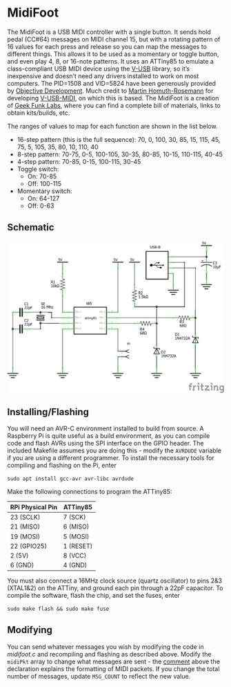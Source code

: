 # MidiFoot
The MidiFoot is a USB MIDI controller with a single button. It sends hold pedal (CC#64) messages on MIDI channel 15, but with a rotating pattern of 16 values for each press and release so you can map the messages to different things. This allows it to be used as a momentary or toggle button, and even play 4, 8, or 16-note patterns. It uses an ATTiny85 to emulate a class-compliant USB MIDI device using the [V-USB](https://www.obdev.at/products/vusb/index.html) library, so it’s inexpensive and doesn’t need any drivers installed to work on most computers. The PID=1508 and VID=5824 have been generously provided by [Objective Development](https://www.obdev.at/). Much credit to [Martin Homuth-Rosemann](http://cryptomys.de/horo/index.html) for developing [V-USB-MIDI](http://cryptomys.de/horo/V-USB-MIDI/index.html), on which this is based. The MidiFoot is a creation of [Geek Funk Labs](http://geekfunklabs.com), where you can find a complete bill of materials, links to obtain kits/builds, etc.

The ranges of values to map for each function are shown in the list below.

- 16-step pattern (this is the full sequence):
  70, 0, 100, 30, 85, 15, 115, 45, 75, 5, 105, 35, 80, 10, 110, 40
- 8-step pattern:
  70-75, 0-5, 100-105, 30-35, 80-85, 10-15, 110-115, 40-45
- 4-step pattern:
  70-85, 0-15, 100-115, 30-45
- Toggle switch:
  - On: 70-85
  - Off: 100-115
- Momentary switch:
  - On: 64-127
  - Off: 0-63
  
## Schematic

![MIDIFoot schematic](midifoot_schem.png)

## Installing/Flashing

You will need an AVR-C environment installed to build from source. A Raspberry Pi is quite useful as a build environment, as you can compile code and flash AVRs using the SPI interface on the GPIO header. The included Makefile assumes you are doing this - modify the `AVRDUDE` variable if you are using a different programmer. To install the necessary tools for compiling and flashing on the Pi, enter
```
sudo apt install gcc-avr avr-libc avrdude
```
Make the following connections to program the ATTiny85:

RPi Physical Pin | ATTiny85
-----------------|-----------
23 (SCLK)        | 7 (SCK)
21 (MISO)        | 6 (MISO)
19 (MOSI)        | 5 (MOSI)
22 (GPIO25)      | 1 (RESET)
2 (5V)           | 8 (VCC)
6 (GND)          | 4 (GND)

You must also connect a 16MHz clock source (quartz oscillator) to pins 2&3 (XTAL1&2) on the ATTiny, and ground each pin through a 22pF capacitor. To compile the software, flash the chip, and set the fuses, enter
```
sudo make flash && sudo make fuse
```
## Modifying
You can send whatever messages you wish by modifying the code in _midifoot.c_ and recompiling and flashing as described above. Modify the `midiPkt` array to change what messages are sent - the [comment](https://github.com/albedozero/midifoot/blob/f3f80baf9e75f18e045adbeb4e9365699b2baa4f/midifoot.c#L208) above the declaration explains the formatting of MIDI packets. If you change the total number of messages, update `MSG_COUNT` to reflect the new value.
